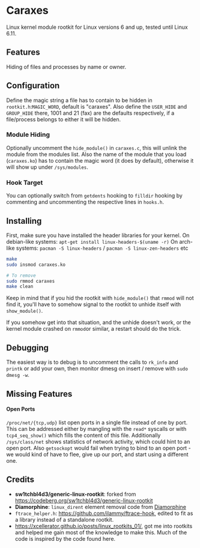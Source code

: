 # Caraxes

Linux kernel module rootkit for Linux versions 6 and up, tested until Linux 6.11.

## Features

Hiding of files and processes by name or owner.

## Configuration

Define the magic string a file has to contain to be hidden in `rootkit.h`:`MAGIC_WORD`, default is "caraxes".
Also define the `USER_HIDE` and `GROUP_HIDE` there, 1001 and 21 (fax) are the defaults respectively,
if a file/process belongs to either it will be hidden.

### Module Hiding

Optionally uncomment the `hide_module()` in `caraxes.c`, this will unlink the module from the modules list.
Also the name of the module that you load (`caraxes.ko`) has to contain the magic word (it does by default),
otherwise it will show up under `/sys/modules`.

### Hook Target

You can optionally switch from `getdents` hooking to `filldir` hooking by commenting and uncommenting the respective lines in `hooks.h`.

## Installing

First, make sure you have installed the header libraries for your kernel.
On debian-like systems: `apt-get install linux-headers-$(uname -r)`
On arch-like systems: `pacman -S linux-headers` / `pacman -S linux-zen-headers` etc

```sh
make
sudo insmod caraxes.ko

# To remove
sudo rmmod caraxes
make clean
```

Keep in mind that if you hid the rootkit with `hide_module()` that `rmmod` will not find it, you'll have to somehow signal to the rootkit to unhide itself with `show_module()`.

If you somehow get into that situation, and the unhide doesn't work, or the kernel module crashed on `rmmod`or similar, a restart should do the trick.

## Debugging

The easiest way is to debug is to uncomment the calls to `rk_info` and `printk` or add your own,
then monitor dmesg on insert / remove with `sudo dmesg -w`.

## Missing Features

#### Open Ports

`/proc/net/{tcp,udp}` list open ports in a single file instead of one by port.
This can be addressed either by mangling with the `read*` syscalls or with `tcp4_seq_show()` which fills the content of this file.
Additionally `/sys/class/net` shows statistics of network activity, which could hint to an open port.
Also `getsockopt` would fail when trying to bind to an open port - we would kind of have to flee, give up our port,
and start using a different one.

## Credits
- **sw1tchbl4d3/generic-linux-rootkit**: forked from https://codeberg.org/sw1tchbl4d3/generic-linux-rootkit
- **Diamorphine**: `linux_dirent` element removal code from [Diamorphine](https://github.com/m0nad/Diamorphine)
- `ftrace_helper.h`: https://github.com/ilammy/ftrace-hook, edited to fit as a library instead of a standalone rootkit.
- https://xcellerator.github.io/posts/linux_rootkits_01/, got me into rootkits and helped me gain most of the knowledge to make this. Much of the code is inspired by the code found here.
